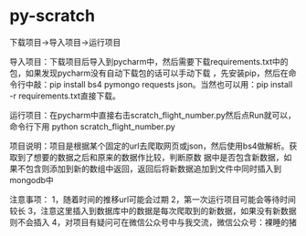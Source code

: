 # py-scratch

下载项目->导入项目->运行项目

导入项目：下载项目后导入到pycharm中，然后需要下载requirements.txt中的包，如果发现pycharm没有自动下载包的话可以手动下载
，先安装pip，然后在命令行中敲：pip install bs4 pymongo requests json。当然也可以用：pip install -r requirements.txt直接下载。

运行项目：在pycharm中直接右击scratch_flight_number.py然后点Run就可以，命令行下用 python scratch_flight_number.py

项目说明：项目是根据某个固定的url去爬取网页或json，然后使用bs4做解析。获取到了想要的数据之后和原来的数据作比较，判断原数
据中是否包含新数据，如果不包含则添加到新的数组中返回，返回后将新数据追加到文件中同时插入到mongodb中

注意事项：
1，随着时间的推移url可能会过期
2，第一次运行项目可能会等待时间较长
3，注意这里插入到数据库中的数据是每次爬取到的新数据，如果没有新数据则不会插入
4，对项目有疑问可在微信公众号中与我交流，微信公众号：裸睡的猪

